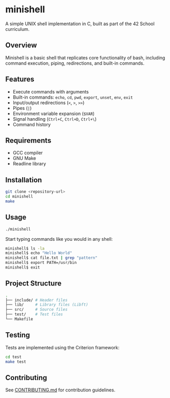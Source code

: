 # minishell
A simple UNIX shell implementation in C, built as part of the 42 School curriculum.

## Overview
Minishell is a basic shell that replicates core functionality of bash, including command execution, piping, redirections, and built-in commands.

## Features
- Execute commands with arguments
- Built-in commands: `echo`, `cd`, `pwd`, `export`, `unset`, `env`, `exit`
- Input/output redirections (`<`, `>`, `>>`)
- Pipes (`|`)
- Environment variable expansion (`$VAR`)
- Signal handling (`Ctrl+C`, `Ctrl+D`, `Ctrl+\`)
- Command history

## Requirements
- GCC compiler
- GNU Make
- Readline library

## Installation
```bash
git clone <repository-url>
cd minishell
make
```

## Usage
```bash
./minishell
```

Start typing commands like you would in any shell:
```bash
minishell$ ls -la
minishell$ echo "Hello World"
minishell$ cat file.txt | grep "pattern"
minishell$ export PATH=/usr/bin
minishell$ exit
```

## Project Structure
```bash
.
├── include/ # Header files
├── lib/     # Library files (Libft)
├── src/     # Source files
├── test/    # Test files
└── Makefile
```

## Testing
Tests are implemented using the Criterion framework:

```bash
cd test
make test
```

## Contributing
See [CONTRIBUTING.md](CONTRIBUTING.md) for contribution guidelines.
